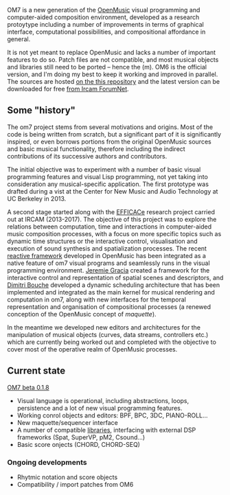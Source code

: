 

OM7 is a new generation of the [OpenMusic](http://repmus.ircam.fr/openmusic/) visual programming and computer-aided composition environment, developed as a research protoytype including a number of improvements in terms of graphical interface, computational possibilities, and compositional affordance in general. 

It is not yet meant to replace OpenMusic and lacks a number of important features to do so. Patch files are not compatible, and most musical objects and libraries still need to be ported – hence the (m). OM6 is the official version, and I'm doing my best to keep it working and improved in parallel.
The sources are hosted [on the this repository](https://github.com/openmusic-project/OM6/) and the latest version can be downloaded for free [from Ircam ForumNet](http://forumnet.ircam.fr/shop/fr/forumnet/43-openmusic.html).


## Some "history"

The om7 project stems from several motivations and origins. Most of the code is being written from scratch, but a significant part of it is significantly inspired, or even borrows portions from the original OpenMusic sources and basic musical functionality, therefore including the indirect contributions of its successive authors and contributors.

The initial objective was to experiment with a number of basic visual programming features and visual Lisp programming, not yet taking into consideration any musical-specific application.
The first prototype was drafted during a vist at the Center for New Music and Audio Technology at UC Berkeley in 2013.

A second stage started along with the [EFFICACe](http://repmus.ircam.fr/efficace/) research project carried out at IRCAM (2013-2017). The objective of this project was to explore the relations between computation, time and interactions in computer-aided music composition processes, with a focus on more specific topics such as dynamic time structures or the interactive control, visualisation and execution of sound synthesis and spatialization processes.
The recent [reactive framework](https://hal.archives-ouvertes.fr/hal-00959312) developed in OpenMusic has been integrated as a native feature of om7 visual programs and seamlessly runs in the visual programming environment. 
[Jeremie Gracia](http://jeremiegarcia.fr/) created a framework for the interactive control and representation of spatial scenes and descriptors, and [Dimitri Bouche](http://repmus.ircam.fr/bouche) developed a dynamic scheduling architecture that has been implemented and integrated as the main kernel for musical rendering and computation in om7, along with new interfaces for the temporal representation and organisation of compositional processes (a renewed conception of the OpenMusic concept of _maquette_).

In the meantime we developed new editors and architectures for the manipulation of musical objects (curves, data streams, controllers etc.) which are currently being worked out and completed with the objective to cover most of the operative realm of OpenMusic processes.



## Current state

[OM7 beta 0.1.8](https://github.com/openmusic-project/om7/releases/latest)

  * Visual language is operational, including abstractions, loops, persistence and a lot of new visual programming features.
  * Working conrol objects and editors: BPF, BPC, 3DC, PIANO-ROLL...
  * New maquette/sequencer interface
  * A number of compatible [libraries](Libraries), interfacing with external DSP frameworks (Spat, SuperVP, pM2, Csound...) 
  * Basic score onjects (CHORD, CHORD-SEQ)

### Ongoing developments

  * Rhytmic notation and score objects
  * Compatibility / import patches from OM6

